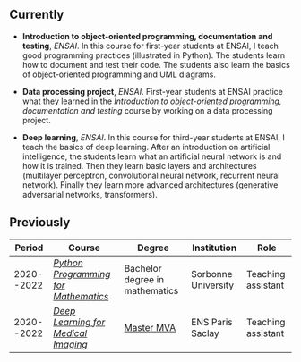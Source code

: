 ## Currently

* **Introduction to object-oriented programming, documentation and testing**, *ENSAI*. In this course for first-year students at ENSAI, I teach good programming practices (illustrated in Python). The students learn how to document and test their code. The students also learn the basics of object-oriented programming and UML diagrams.

* **Data processing project**, *ENSAI*. First-year students at ENSAI practice what they learned in the *Introduction to object-oriented programming, documentation and testing* course by working on a data processing project.

* **Deep learning**, *ENSAI*. In this course for third-year students at ENSAI, I teach the basics of deep learning. After an introduction on artificial intelligence, the students learn what an artificial neural network is and how it is trained. Then they learn basic layers and architectures (multilayer perceptron, convolutional neural network, recurrent neural network). Finally they learn more advanced architectures (generative adversarial networks, transformers). 


## Previously

| Period    | Course | Degree | Institution | Role |
|-----------|--------|--------|-------------|------|
| 2020--2022 | [*Python Programming for Mathematics*](https://python.guillod.org) | Bachelor degree in mathematics | Sorbonne University | Teaching assistant |
| 2020--2022 | [*Deep Learning for Medical Imaging*](https://www.aramislab.fr/teaching/DLMI-2019-2020/index.html) | [Master MVA](https://www.master-mva.com) | ENS Paris Saclay | Teaching assistant |